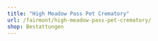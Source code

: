 ```yaml
---
title: "High Meadow Pass Pet Crematory"
url: /fairmont/high-meadow-pass-pet-crematory/
shop: Bestattungen
---
```


